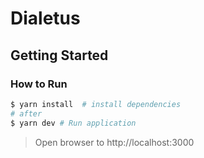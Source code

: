 # Dialetus

## Getting Started

### How to Run

```sh
$ yarn install  # install dependencies
# after
$ yarn dev # Run application
```
> Open browser to http://localhost:3000

